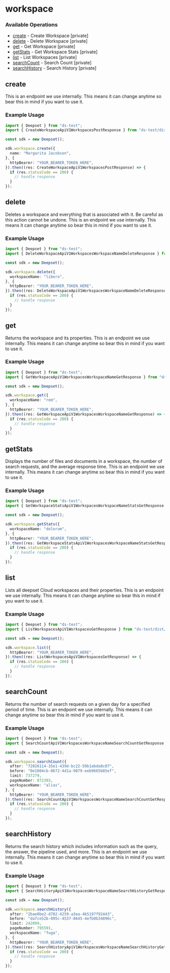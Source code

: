 # workspace

### Available Operations

* [create](#create) - Create Workspace [private]
* [delete](#delete) - Delete Workspace [private]
* [get](#get) - Get Workspace [private]
* [getStats](#getstats) - Get Workspace Stats [private]
* [list](#list) - List Workspaces [private]
* [searchCount](#searchcount) - Search Count [private]
* [searchHistory](#searchhistory) - Search History [private]

## create

This is an endpoint we use internally. This means it can change anytime so bear this in mind if you want to use it.

### Example Usage

```typescript
import { Deepset } from "ds-test";
import { CreateWorkspaceApiV1WorkspacesPostResponse } from "ds-test/dist/sdk/models/operations";

const sdk = new Deepset();

sdk.workspace.create({
  name: "Margarita Jacobson",
}, {
  httpBearer: "YOUR_BEARER_TOKEN_HERE",
}).then((res: CreateWorkspaceApiV1WorkspacesPostResponse) => {
  if (res.statusCode == 200) {
    // handle response
  }
});
```

## delete

Deletes a workspace and everything that is associated with it. Be careful as this action cannot be undone. This is an endpoint we use internally. This means it can change anytime so bear this in mind if you want to use it.

### Example Usage

```typescript
import { Deepset } from "ds-test";
import { DeleteWorkspaceApiV1WorkspacesWorkspaceNameDeleteResponse } from "ds-test/dist/sdk/models/operations";

const sdk = new Deepset();

sdk.workspace.delete({
  workspaceName: "libero",
}, {
  httpBearer: "YOUR_BEARER_TOKEN_HERE",
}).then((res: DeleteWorkspaceApiV1WorkspacesWorkspaceNameDeleteResponse) => {
  if (res.statusCode == 200) {
    // handle response
  }
});
```

## get

Returns the workspace and its properties. This is an endpoint we use internally. This means it can change anytime so bear this in mind if you want to use it.

### Example Usage

```typescript
import { Deepset } from "ds-test";
import { GetWorkspaceApiV1WorkspacesWorkspaceNameGetResponse } from "ds-test/dist/sdk/models/operations";

const sdk = new Deepset();

sdk.workspace.get({
  workspaceName: "rem",
}, {
  httpBearer: "YOUR_BEARER_TOKEN_HERE",
}).then((res: GetWorkspaceApiV1WorkspacesWorkspaceNameGetResponse) => {
  if (res.statusCode == 200) {
    // handle response
  }
});
```

## getStats

Displays the number of files and documents in a workspace, the number of search requests, and the average response time. This is an endpoint we use internally. This means it can change anytime so bear this in mind if you want to use it.

### Example Usage

```typescript
import { Deepset } from "ds-test";
import { GetWorkspaceStatsApiV1WorkspacesWorkspaceNameStatsGetResponse } from "ds-test/dist/sdk/models/operations";

const sdk = new Deepset();

sdk.workspace.getStats({
  workspaceName: "dolorum",
}, {
  httpBearer: "YOUR_BEARER_TOKEN_HERE",
}).then((res: GetWorkspaceStatsApiV1WorkspacesWorkspaceNameStatsGetResponse) => {
  if (res.statusCode == 200) {
    // handle response
  }
});
```

## list

Lists all deepset Cloud workspaces and their properties. This is an endpoint we use internally. This means it can change anytime so bear this in mind if you want to use it.

### Example Usage

```typescript
import { Deepset } from "ds-test";
import { ListWorkspacesApiV1WorkspacesGetResponse } from "ds-test/dist/sdk/models/operations";

const sdk = new Deepset();

sdk.workspace.list({
  httpBearer: "YOUR_BEARER_TOKEN_HERE",
}).then((res: ListWorkspacesApiV1WorkspacesGetResponse) => {
  if (res.statusCode == 200) {
    // handle response
  }
});
```

## searchCount

Returns the number of search requests on a given day for a specified period of time. This is an endpoint we use internally. This means it can change anytime so bear this in mind if you want to use it.

### Example Usage

```typescript
import { Deepset } from "ds-test";
import { SearchCountApiV1WorkspacesWorkspaceNameSearchCountGetResponse } from "ds-test/dist/sdk/models/operations";

const sdk = new Deepset();

sdk.workspace.searchCount({
  after: "72026114-35e1-439d-bc22-59b1abda8c07",
  before: "0e1084cb-0672-4d1a-9879-eeb9665b85ef",
  limit: 737279,
  pageNumber: 872303,
  workspaceName: "alias",
}, {
  httpBearer: "YOUR_BEARER_TOKEN_HERE",
}).then((res: SearchCountApiV1WorkspacesWorkspaceNameSearchCountGetResponse) => {
  if (res.statusCode == 200) {
    // handle response
  }
});
```

## searchHistory

Returns the search history which includes information such as the query, the answer, the pipeline used, and more. This is an endpoint we use internally. This means it can change anytime so bear this in mind if you want to use it.

### Example Usage

```typescript
import { Deepset } from "ds-test";
import { SearchHistoryApiV1WorkspacesWorkspaceNameSearchHistoryGetResponse } from "ds-test/dist/sdk/models/operations";

const sdk = new Deepset();

sdk.workspace.searchHistory({
  after: "2bae0be2-d782-4259-a3ea-4b5197f92443",
  before: "da7ce52b-895c-4537-8645-4efb0b34896c",
  limit: 242099,
  pageNumber: 795591,
  workspaceName: "fuga",
}, {
  httpBearer: "YOUR_BEARER_TOKEN_HERE",
}).then((res: SearchHistoryApiV1WorkspacesWorkspaceNameSearchHistoryGetResponse) => {
  if (res.statusCode == 200) {
    // handle response
  }
});
```
